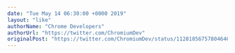 ```yaml
---
date: "Tue May 14 06:30:00 +0000 2019"
layout: "like"
authorName: "Chrome Developers"
authorUrl: "https://twitter.com/ChromiumDev"
originalPost: "https://twitter.com/ChromiumDev/status/1128185675780464640"
---
```

